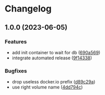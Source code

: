 # Changelog

## 1.0.0 (2023-06-05)


### Features

* add init container to wait for db ([690a569](https://github.com/kustomhippie/matomo/commit/690a56959a1208699e0e5df3eb51ad1f87ea8b95))
* integrate automated release ([9f14338](https://github.com/kustomhippie/matomo/commit/9f143388bf8862040ce2dd82add910d94eee78d4))


### Bugfixes

* drop useless docker.io prefix ([d89c29a](https://github.com/kustomhippie/matomo/commit/d89c29ae1b1232d964c9bf2eede142cf23bf0b5f))
* use right volume name ([4dd794c](https://github.com/kustomhippie/matomo/commit/4dd794cd966eb2aacb9dbbf86f5dde880b1d2f0e))
